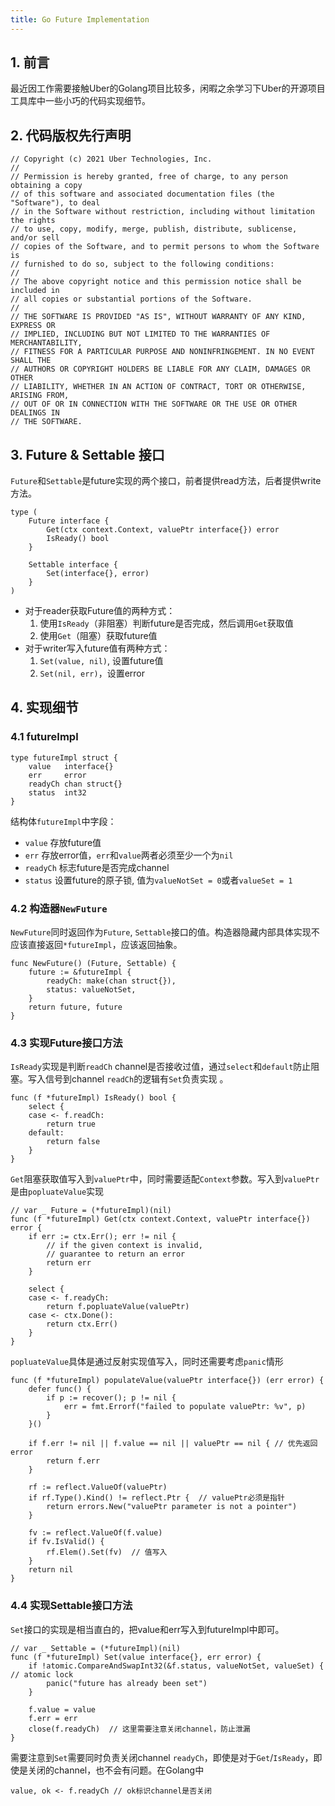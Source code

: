 ```yaml
---
title: Go Future Implementation
---
```


## 1. 前言

最近因工作需要接触Uber的Golang项目比较多，闲暇之余学习下Uber的开源项目工具库中一些小巧的代码实现细节。

## 2. 代码版权先行声明

```golang title="Copyright"
// Copyright (c) 2021 Uber Technologies, Inc.
//
// Permission is hereby granted, free of charge, to any person obtaining a copy
// of this software and associated documentation files (the "Software"), to deal
// in the Software without restriction, including without limitation the rights
// to use, copy, modify, merge, publish, distribute, sublicense, and/or sell
// copies of the Software, and to permit persons to whom the Software is
// furnished to do so, subject to the following conditions:
//
// The above copyright notice and this permission notice shall be included in
// all copies or substantial portions of the Software.
//
// THE SOFTWARE IS PROVIDED "AS IS", WITHOUT WARRANTY OF ANY KIND, EXPRESS OR
// IMPLIED, INCLUDING BUT NOT LIMITED TO THE WARRANTIES OF MERCHANTABILITY,
// FITNESS FOR A PARTICULAR PURPOSE AND NONINFRINGEMENT. IN NO EVENT SHALL THE
// AUTHORS OR COPYRIGHT HOLDERS BE LIABLE FOR ANY CLAIM, DAMAGES OR OTHER
// LIABILITY, WHETHER IN AN ACTION OF CONTRACT, TORT OR OTHERWISE, ARISING FROM,
// OUT OF OR IN CONNECTION WITH THE SOFTWARE OR THE USE OR OTHER DEALINGS IN
// THE SOFTWARE.
```

## 3. Future & Settable 接口

`Future`和`Settable`是future实现的两个接口，前者提供read方法，后者提供write方法。

```golang
type (
    Future interface {
        Get(ctx context.Context, valuePtr interface{}) error
        IsReady() bool
    }

    Settable interface {
        Set(interface{}, error)
    }
)
```

* 对于reader获取Future值的两种方式：
    1. 使用`IsReady`（非阻塞）判断future是否完成，然后调用`Get`获取值
    2. 使用`Get`（阻塞）获取future值
* 对于writer写入future值有两种方式：
    1. `Set(value, nil)`, 设置future值
    2. `Set(nil, err)`，设置error

## 4. 实现细节

### 4.1 futureImpl

```golang
type futureImpl struct {
    value   interface{}
    err     error
    readyCh chan struct{}
    status  int32
}
```

结构体`futureImpl`中字段：

* `value` 存放future值
* `err` 存放error值，`err`和`value`两者必须至少一个为`nil`
* `readyCh` 标志future是否完成channel
* `status` 设置future的原子锁, 值为`valueNotSet = 0`或者`valueSet = 1`

### 4.2 构造器`NewFuture`

`NewFuture`同时返回作为`Future`, `Settable`接口的值。构造器隐藏内部具体实现不应该直接返回`*futureImpl`，应该返回抽象。

```golang
func NewFuture() (Future, Settable) {
    future := &futureImpl {
        readyCh: make(chan struct{}),
        status: valueNotSet,
    }
    return future, future
}
```

### 4.3 实现Future接口方法

`IsReady`实现是判断`readCh` channel是否接收过值，通过`select`和`default`防止阻塞。写入信号到channel `readCh`的逻辑有`Set`负责实现 。

```golang hl_lines="3 5"
func (f *futureImpl) IsReady() bool {
    select {
    case <- f.readCh:
        return true
    default:
        return false
    }
}
```

`Get`阻塞获取值写入到`valuePtr`中，同时需要适配`Context`参数。写入到`valuePtr`是由`popluateValue`实现

```golang hl_lines="3 10 12"
// var _ Future = (*futureImpl)(nil)
func (f *futureImpl) Get(ctx context.Context, valuePtr interface{}) error {
    if err := ctx.Err(); err != nil {
        // if the given context is invalid,
		// guarantee to return an error
		return err
    }

    select {
    case <- f.readyCh:
        return f.popluateValue(valuePtr)
    case <- ctx.Done():
        return ctx.Err()
    }
}
```

`popluateValue`具体是通过反射实现值写入，同时还需要考虑`panic`情形

```golang hl_lines="8 12 17 19"
func (f *futureImpl) populateValue(valuePtr interface{}) (err error) {
	defer func() {
		if p := recover(); p != nil {
			err = fmt.Errorf("failed to populate valuePtr: %v", p)
		}
	}()

	if f.err != nil || f.value == nil || valuePtr == nil { // 优先返回error
		return f.err
	}

	rf := reflect.ValueOf(valuePtr)
	if rf.Type().Kind() != reflect.Ptr {  // valuePtr必须是指针
		return errors.New("valuePtr parameter is not a pointer")
	}

	fv := reflect.ValueOf(f.value)
	if fv.IsValid() {
		rf.Elem().Set(fv)  // 值写入
	}
	return nil
}

```

### 4.4 实现Settable接口方法

`Set`接口的实现是相当直白的，把value和err写入到futureImpl中即可。

```golang hl_lines="2 9"
// var _ Settable = (*futureImpl)(nil)
func (f *futureImpl) Set(value interface{}, err error) {
	if !atomic.CompareAndSwapInt32(&f.status, valueNotSet, valueSet) { // atomic lock
		panic("future has already been set")
	}

	f.value = value
	f.err = err
	close(f.readyCh)  // 这里需要注意关闭channel，防止泄漏
}
```

需要注意到`Set`需要同时负责关闭channel `readyCh`，即使是对于`Get`/`IsReady`，即使是关闭的channel，也不会有问题。在Golang中
```golang
value, ok <- f.readyCh // ok标识channel是否关闭
```